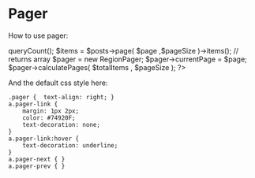 Pager
=====

How to use pager:

<?php
    $posts        = new PostCollection;
    $page         = 1;
    $pageSize     = 10;

    $totalItems   = $posts->queryCount();
    $items        = $posts->page( $page ,$pageSize )->items(); // returns array

    $pager = new RegionPager;
    $pager->currentPage = $page;
    $pager->calculatePages( $totalItems , $pageSize );
?>

And the default css style here:

    .pager {  text-align: right; }
    a.pager-link { 
        margin: 1px 2px; 
        color: #74920F;
        text-decoration: none;
    }
    a.pager-link:hover {
        text-decoration: underline;
    }
    a.pager-next { }
    a.pager-prev { }

